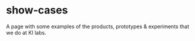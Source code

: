 # show-cases
A page with some examples of the products, prototypes &amp; experiments that we do at KI labs. 
